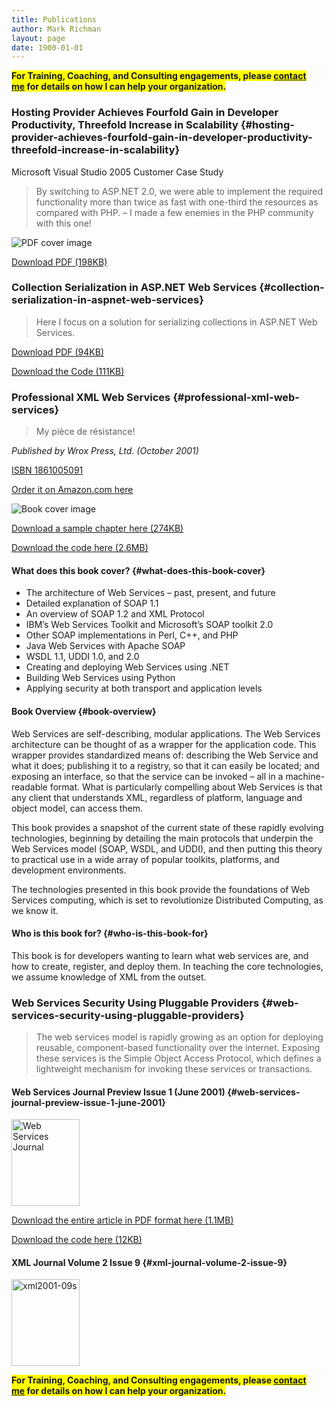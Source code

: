 ```yaml
---
title: Publications
author: Mark Richman
layout: page
date: 1900-01-01
---
```

<span style="background-color: #ffff00; font-weight: bold;">For Training, Coaching, and Consulting engagements, please <a title="Contact" href="http://www.markrichman.com/contact">contact me</a> for details on how I can help your organization.</span>

### Hosting Provider Achieves Fourfold Gain in Developer Productivity, Threefold Increase in Scalability {#hosting-provider-achieves-fourfold-gain-in-developer-productivity-threefold-increase-in-scalability}

Microsoft Visual Studio 2005 Customer Case Study

> By switching to ASP.NET 2.0, we were able to implement the required functionality more than twice as fast with one-third the resources as compared with PHP. – I made a few enemies in the PHP community with this one!

![PDF cover image][1]

[Download PDF (198KB)][2]

### Collection Serialization in ASP.NET Web Services {#collection-serialization-in-aspnet-web-services}

> Here I focus on a solution for serializing collections in ASP.NET Web Services.

[Download PDF (94KB)][3]

[Download the Code (111KB)][4]

### Professional XML Web Services {#professional-xml-web-services}

> My pièce de résistance!

_Published by Wrox Press, Ltd. (October 2001)_

[ISBN 1861005091][5]

[Order it on Amazon.com here][6]

![Book cover image][7]

[Download a sample chapter here (274KB)][8]

[Download the code here (2.6MB)][9]

#### What does this book cover? {#what-does-this-book-cover}

  * The architecture of Web Services – past, present, and future
  * Detailed explanation of SOAP 1.1
  * An overview of SOAP 1.2 and XML Protocol
  * IBM’s Web Services Toolkit and Microsoft’s SOAP toolkit 2.0
  * Other SOAP implementations in Perl, C++, and PHP
  * Java Web Services with Apache SOAP
  * WSDL 1.1, UDDI 1.0, and 2.0
  * Creating and deploying Web Services using .NET
  * Building Web Services using Python
  * Applying security at both transport and application levels

#### Book Overview {#book-overview}

Web Services are self-describing, modular applications. The Web Services architecture can be thought of as a wrapper for the application code. This wrapper provides standardized means of: describing the Web Service and what it does; publishing it to a registry, so that it can easily be located; and exposing an interface, so that the service can be invoked – all in a machine-readable format. What is particularly compelling about Web Services is that any client that understands XML, regardless of platform, language and object model, can access them.

This book provides a snapshot of the current state of these rapidly evolving technologies, beginning by detailing the main protocols that underpin the Web Services model (SOAP, WSDL, and UDDI), and then putting this theory to practical use in a wide array of popular toolkits, platforms, and development environments.

The technologies presented in this book provide the foundations of Web Services computing, which is set to revolutionize Distributed Computing, as we know it.

#### Who is this book for? {#who-is-this-book-for}

This book is for developers wanting to learn what web services are, and how to create, register, and deploy them. In teaching the core technologies, we assume knowledge of XML from the outset.

### Web Services Security Using Pluggable Providers {#web-services-security-using-pluggable-providers}

> The web services model is rapidly growing as an option for deploying reusable, component-based functionality over the internet. Exposing these services is the Simple Object Access Protocol, which defines a lightweight mechanism for invoking these services or transactions.

#### Web Services Journal Preview Issue 1 (June 2001) {#web-services-journal-preview-issue-1-june-2001}

[<img class="alignnone size-full wp-image-646" src="http://www.markrichman.com/wp-content/uploads/2014/01/0100.jpg" alt="Web Services Journal" width="109" height="139" />][10]

[Download the entire article in PDF format here (1.1MB)][11]

[Download the code here (12KB)][12]

#### XML Journal Volume 2 Issue 9 {#xml-journal-volume-2-issue-9}

[<img class="alignnone size-full wp-image-647" src="http://www.markrichman.com/wp-content/uploads/2014/01/xml2001-09s.jpg" alt="xml2001-09s" width="109" height="139" />][13]

<span style="background-color: #ffff00; font-weight: bold;">For Training, Coaching, and Consulting engagements, please <a title="Contact" href="http://www.markrichman.com/contact">contact me</a> for details on how I can help your organization.</span>

 [1]: http://www.markrichman.com/wp-content/uploads/2014/02/MSCaseStudy.png "PDF Cover Image"
 [2]: http://www.markrichman.com/wp-content/uploads/2014/02/MSCaseStudy.pdf
 [3]: http://www.markrichman.com/wp-content/uploads/2014/02/Collections.pdf
 [4]: http://www.markrichman.com/wp-content/uploads/2014/02/Collections.zip
 [5]: http://www.amazon.com/gp/product/1861005091?ie=UTF8&camp=213733&creative=393177&creativeASIN=1861005091&linkCode=shr&tag=markrich0a-20"
 [6]: http://www.amazon.com/gp/product/1861005091?ie=UTF8&camp=213733&creative=393177&creativeASIN=1861005091&linkCode=shr&tag=markrich0a-20
 [7]: http://ecx.images-amazon.com/images/I/51MT6Z8Q10L._SX258_BO1,204,203,200_.jpg "Professional XML Web Services"
 [8]: http://www.markrichman.com/wp-content/uploads/2014/02/5091_Chap14.pdf
 [9]: http://www.markrichman.com/wp-content/uploads/2014/02/5091.zip
 [10]: http://www.markrichman.com/wp-content/uploads/2014/01/0100.jpg
 [11]: http://www.markrichman.com/wp-content/uploads/2014/02/xmljournal29.pdf
 [12]: /assets/0209.zip
 [13]: http://www.markrichman.com/wp-content/uploads/2014/01/xml2001-09s.jpg